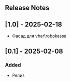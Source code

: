 ## Release Notes

## [1.0] - 2025-02-18
- Фасад для vhar\robokassa

## [0.1] - 2025-02-08
### Added
- Релиз
